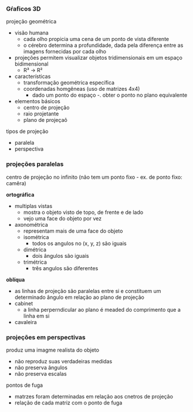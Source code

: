 ### Gŕaficos 3D

projeção geométrica
- visão humana
	- cada olho propicia uma cena de um ponto de vista diferente
	- o cérebro determina a profundidade, dada pela diferença entre as imagens fornecidas por cada olho
- projeções permitem visualizar objetos tridimensionais em um espaço bidimensional
	- R³ -> R²
- características
	- transformação geométrica específica
	- coordenadas homgêneas (uso de matrizes 4x4)
		- dado um ponto do espaço -. obter o ponto no plano equivalente
- elementos básicos
	- centro de projeção
	- raio projetante
	- plano de projeçaõ

tipos de projeção
- paralela
- perspectiva

### projeções paralelas

centro de projeção no infinito (não tem um ponto fixo - ex. de ponto fixo: camêra)

**ortográfica**
- multiplas vistas
	- mostra o objeto visto de topo, de frente e de lado
	- vejo uma face do objeto por vez
- axonométrica
	- representam mais de uma face do objeto
	- isométrica
		- todos os angulos no (x, y, z) são iguais
	- dimétrica
		- dois ângulos são iguais
	- trimétrica
		- três angulos são diferentes

**oblíqua**
- as linhas de projeção são paralelas entre si e constituem um determinado ângulo em relação ao plano de projeção
- cabinet
	- a linha perperndicular ao plano é meaded do comprimento que a linha em si
- cavaleira

### projeções em perspectivas

produz uma imagme realista do objeto
- não reproduz suas verdadeiras medidas
- não preserva ângulos
- não preserva escalas

 pontos de fuga
 - matrzes foram determinadas em relação aos cnetros de projeção
 - relação de cada matriz com o ponto de fuga